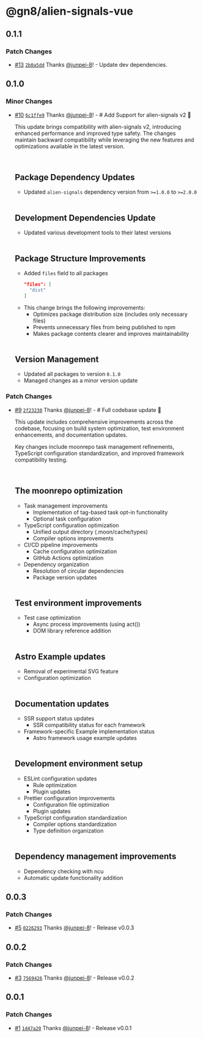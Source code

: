 # @gn8/alien-signals-vue

## 0.1.1

### Patch Changes

- [#13](https://github.com/gn8-ai/universe-alien-signals/pull/13) [`2b0a5dd`](https://github.com/gn8-ai/universe-alien-signals/commit/2b0a5ddf0e0b11d09259923ceeb7bacd2ce71c41) Thanks [@junpei-8](https://github.com/junpei-8)! - Update dev dependencies.

## 0.1.0

### Minor Changes

- [#10](https://github.com/gn8-ai/universe-alien-signals/pull/10) [`6c1ffe9`](https://github.com/gn8-ai/universe-alien-signals/commit/6c1ffe941bf0e9f905da0b99f6bbca11fc19e7d1) Thanks [@junpei-8](https://github.com/junpei-8)! - # Add Support for alien-signals v2 🎉

  This update brings compatibility with alien-signals v2, introducing enhanced performance and improved type safety. The changes maintain backward compatibility while leveraging the new features and optimizations available in the latest version.

  <br />

  ## Package Dependency Updates
  - Updated `alien-signals` dependency version from `>=1.0.0` to `>=2.0.0`

  <br />

  ## Development Dependencies Update
  - Updated various development tools to their latest versions

  <br />

  ## Package Structure Improvements
  - Added `files` field to all packages
    ```json
    "files": [
      "dist"
    ]
    ```
  - This change brings the following improvements:
    - Optimizes package distribution size (includes only necessary files)
    - Prevents unnecessary files from being published to npm
    - Makes package contents clearer and improves maintainability

  <br />

  ## Version Management
  - Updated all packages to version `0.1.0`
  - Managed changes as a minor version update

### Patch Changes

- [#9](https://github.com/gn8-ai/universe-alien-signals/pull/9) [`2f23230`](https://github.com/gn8-ai/universe-alien-signals/commit/2f232307fd687489f507ca197894499c511574b7) Thanks [@junpei-8](https://github.com/junpei-8)! - # Full codebase update 🎉

  This update includes comprehensive improvements across the codebase, focusing on build system optimization, test environment enhancements, and documentation updates.

  Key changes include moonrepo task management refinements, TypeScript configuration standardization, and improved framework compatibility testing.

  <br />

  ## The moonrepo optimization
  - Task management improvements
    - Implementation of tag-based task opt-in functionality
    - Optional task configuration
  - TypeScript configuration optimization
    - Unified output directory (.moon/cache/types)
    - Compiler options improvements
  - CI/CD pipeline improvements
    - Cache configuration optimization
    - GitHub Actions optimization
  - Dependency organization
    - Resolution of circular dependencies
    - Package version updates

  <br />

  ## Test environment improvements
  - Test case optimization
    - Async process improvements (using act())
    - DOM library reference addition

  <br />

  ## Astro Example updates
  - Removal of experimental SVG feature
  - Configuration optimization

  <br />

  ## Documentation updates
  - SSR support status updates
    - SSR compatibility status for each framework
  - Framework-specific Example implementation status
    - Astro framework usage example updates

  <br />

  ## Development environment setup
  - ESLint configuration updates
    - Rule optimization
    - Plugin updates
  - Prettier configuration improvements
    - Configuration file optimization
    - Plugin updates
  - TypeScript configuration standardization
    - Compiler options standardization
    - Type definition organization

  <br />

  ## Dependency management improvements
  - Dependency checking with ncu
  - Automatic update functionality addition

## 0.0.3

### Patch Changes

- [#5](https://github.com/gn8-ai/universe-alien-signals/pull/5) [`0226293`](https://github.com/gn8-ai/universe-alien-signals/commit/0226293e43c44a42c2640ac06dabb1c4f2a156d7) Thanks [@junpei-8](https://github.com/junpei-8)! - Release v0.0.3

## 0.0.2

### Patch Changes

- [#3](https://github.com/gn8-ai/universe-alien-signals/pull/3) [`7569426`](https://github.com/gn8-ai/universe-alien-signals/commit/7569426247b321b7c76f7ec882929d3568d2a19a) Thanks [@junpei-8](https://github.com/junpei-8)! - Release v0.0.2

## 0.0.1

### Patch Changes

- [#1](https://github.com/gn8-ai/universe-alien-signals/pull/1) [`1d47a20`](https://github.com/gn8-ai/universe-alien-signals/commit/1d47a2021169d7a5e2660dc75d99fcd4fdbe7783) Thanks [@junpei-8](https://github.com/junpei-8)! - Release v0.0.1
